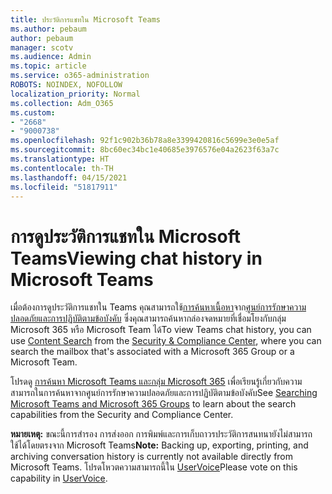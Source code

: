 ```yaml
---
title: ประวัติการแชทใน Microsoft Teams
ms.author: pebaum
author: pebaum
manager: scotv
ms.audience: Admin
ms.topic: article
ms.service: o365-administration
ROBOTS: NOINDEX, NOFOLLOW
localization_priority: Normal
ms.collection: Adm_O365
ms.custom:
- "2668"
- "9000738"
ms.openlocfilehash: 92f1c902b36b78a8e3399420816c5699e3e0e5af
ms.sourcegitcommit: 8bc60ec34bc1e40685e3976576e04a2623f63a7c
ms.translationtype: HT
ms.contentlocale: th-TH
ms.lasthandoff: 04/15/2021
ms.locfileid: "51817911"
---
```

# <a name="viewing-chat-history-in-microsoft-teams"></a><span data-ttu-id="9ad46-102">การดูประวัติการแชทใน Microsoft Teams</span><span class="sxs-lookup"><span data-stu-id="9ad46-102">Viewing chat history in Microsoft Teams</span></span>

<span data-ttu-id="9ad46-103">เมื่อต้องการดูประวัติการแชทใน Teams คุณสามารถใช้[การค้นหาเนื้อหา](https://sip.protection.office.com/contentsearchbeta?ContentOnly=1)จาก[ศูนย์การรักษาความปลอดภัยและการปฏิบัติตามข้อบังคับ](https://sip.protection.office.com/insightdashboard) ซึ่งคุณสามารถค้นหากล่องจดหมายที่เชื่อมโยงกับกลุ่ม Microsoft 365 หรือ Microsoft Team ได้</span><span class="sxs-lookup"><span data-stu-id="9ad46-103">To view Teams chat history, you can use [Content Search](https://sip.protection.office.com/contentsearchbeta?ContentOnly=1) from the [Security & Compliance Center](https://sip.protection.office.com/insightdashboard), where you can search the mailbox that's associated with a Microsoft 365 Group or a Microsoft Team.</span></span> 

<span data-ttu-id="9ad46-104">โปรดดู [การค้นหา Microsoft Teams และกลุ่ม Microsoft 365](https://docs.microsoft.com/microsoft-365/compliance/content-search) เพื่อเรียนรู้เกี่ยวกับความสามารถในการค้นหาจากศูนย์การรักษาความปลอดภัยและการปฏิบัติตามข้อบังคับ</span><span class="sxs-lookup"><span data-stu-id="9ad46-104">See [Searching Microsoft Teams and Microsoft 365 Groups](https://docs.microsoft.com/microsoft-365/compliance/content-search) to learn about the search capabilities from the Security and Compliance Center.</span></span> 

<span data-ttu-id="9ad46-105">**หมายเหตุ:** ขณะนี้การสำรอง การส่งออก การพิมพ์และการเก็บถาวรประวัติการสนทนายังไม่สามารถใช้ได้โดยตรงจาก Microsoft Teams</span><span class="sxs-lookup"><span data-stu-id="9ad46-105">**Note:** Backing up, exporting, printing, and archiving conversation history is currently not available directly from Microsoft Teams.</span></span> <span data-ttu-id="9ad46-106">โปรดโหวตความสามารถนี้ใน [UserVoice](https://microsoftteams.uservoice.com/forums/555103-public/suggestions/16982542-backup-export-printing-archive-options?page=2&per_page=20)</span><span class="sxs-lookup"><span data-stu-id="9ad46-106">Please vote on this capability in [UserVoice](https://microsoftteams.uservoice.com/forums/555103-public/suggestions/16982542-backup-export-printing-archive-options?page=2&per_page=20).</span></span> 